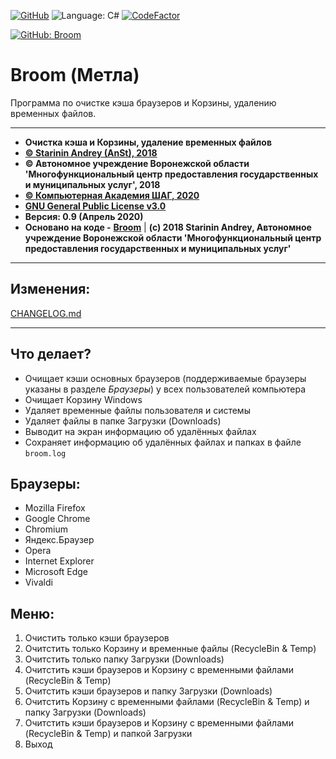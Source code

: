 [![GitHub](https://img.shields.io/github/license/anst-foto/Broom-csharp)](/LICENSE)
![Language: C#](https://img.shields.io/badge/language-C%23-red.svg) [![CodeFactor](https://www.codefactor.io/repository/github/anst-foto/broom-csharp/badge)](https://www.codefactor.io/repository/github/anst-foto/broom-csharp)

[![GitHub: Broom](https://img.shields.io/badge/GitHub-Broom-orange.svg)](https://github.com/anst-foto/Broom-csharp)

# Broom \(Метла\)

Программа по очистке кэша браузеров и Корзины, удалению временных файлов.

---

* **Очистка кэша и Корзины, удаление временных файлов**
* [**© Starinin Andrey \(AnSt\), 2018**](https://github.com/anst-foto)
* **© Автономное учреждение Воронежской области 'Многофункциональный центр предоставления государственных и муниципальных услуг', 2018**
* [**© Компьютерная Академия ШАГ, 2020**](https://github.com/itstep-vrn)
* [**GNU General Public License v3.0**](/LICENSE)
* **Версия: 0.9 \(Апрель 2020\)**
* **Основано на коде -** [**Broom**](https://github.com/anst-foto/Broom) \| **(c) 2018 Starinin Andrey, Автономное учреждение Воронежской области 'Многофункциональный центр предоставления государственных и муниципальных услуг'**

---

## Изменения:

[CHANGELOG.md](/CHANGELOG.md)

---

## Что делает?

* Очищает кэши основных браузеров \(поддерживаемые браузеры указаны в разделе _Браузеры_\) у всех пользователей компьютера
* Очищает Корзину Windows
* Удаляет временные файлы пользователя и системы
* Удаляет файлы в папке Загрузки \(Downloads\)
* Выводит на экран информацию об удалённых файлах
* Сохраняет информацию об удалённых файлах и папках в файле `broom.log`

## Браузеры:

* Mozilla Firefox
* Google Chrome
* Chromium
* Яндекс.Браузер
* Opera
* Internet Explorer
* Microsoft Edge
* Vivaldi

## Меню:

1. Очистить только кэши браузеров
2. Очитстить только Корзину и временные файлы \(RecycleBin & Temp\)
3. Очитстить только папку Загрузки \(Downloads\)
4. Очитстить кэши браузеров и Корзину с временными файлами \(RecycleBin & Temp\)
5. Очитстить кэши браузеров и папку Загрузки \(Downloads\)
6. Очитстить Корзину с временными файлами (RecycleBin & Temp) и папку Загрузки \(Downloads\)
7. Очитстить кэши браузеров и Корзину с временными файлами \(RecycleBin & Temp\) и папкой Загрузки
0. Выход

